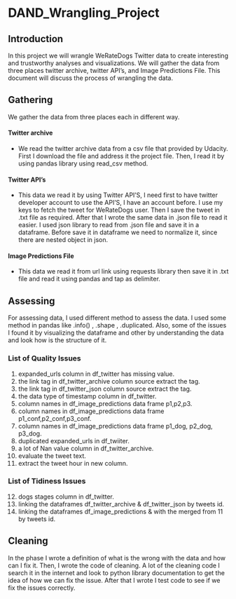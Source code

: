 # DAND_Wrangling_Project

## Introduction
In this project we will wrangle WeRateDogs Twitter data to create interesting and trustworthy analyses and visualizations. We will gather the data from three places twitter archive, twitter API’s, and Image Predictions File. This document will discuss the process of wrangling the data.

## Gathering
We gather the data from three places each in different way.
#### Twitter archive
-	We read the twitter archive data from a csv file that provided by Udacity. First I download the file and address it the project file. Then, I read it by using pandas library using read_csv method.
#### Twitter API’s
-	This data we read it by using Twitter API’S, I need first to have twitter developer account to use the API’S, I have an account before. I use my keys to fetch the tweet for WeRateDogs user. Then I save the tweet in .txt file as required. After that I wrote the same data in .json file to read it easier. I used json library to read from .json file and save it in a dataframe. Before save it in dataframe we need to normalize it, since there are nested object in json.
#### Image Predictions File
-	This data we read it from url link using requests library then save it in .txt file and read it using pandas and tap as delimiter. 
## Assessing
For assessing data, I used different method to assess the data. I used some method in pandas like .info() , .shape , .duplicated. Also, some of the issues I found it by visualizing the dataframe and other by understanding the data and look how is the structure of it.
 
### List of Quality Issues
1. expanded_urls column in df_twitter has missing value.           
2. the link tag in df_twitter_archive column source extract the tag.
3. the link tag in df_twitter_json column source extract the tag.
4. the data type of timestamp column in df_twitter.
5. column names in df_image_predictions data frame p1,p2,p3.
6. column names in df_image_predictions data frame p1_conf,p2_conf,p3_conf.
7. column names in df_image_predictions data frame p1_dog, p2_dog, p3_dog.
8. duplicated expanded_urls in df_twiiter.
9. a lot of Nan value column in df_twitter_archive.
10. evaluate the tweet text.
11. extract the tweet hour in new column.
### List of Tidiness Issues
12. dogs stages column in df_twitter.
13. linking the dataframes df_twitter_archive & df_twitter_json by tweets id.
14. linking the dataframes df_image_predictions & with the merged from 11 by tweets id.

## Cleaning
In the phase I wrote a definition of what is the wrong with the data and how can I fix it. Then, I wrote the code of cleaning. A lot of the cleaning code I search it in the internet and look to python library documentation to get the idea of how we can fix the issue. After that I wrote I test code to see if we fix the issues correctly.
